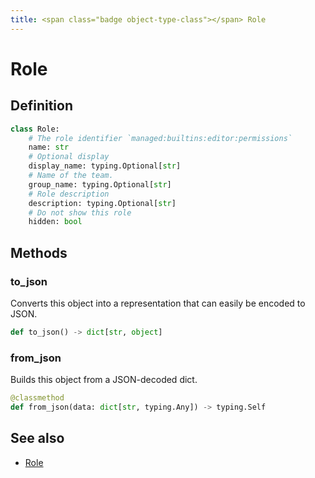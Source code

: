 ```yaml
---
title: <span class="badge object-type-class"></span> Role
---
```

# <span class="badge object-type-class"></span> Role

## Definition

```python
class Role:
    # The role identifier `managed:builtins:editor:permissions`
    name: str
    # Optional display
    display_name: typing.Optional[str]
    # Name of the team.
    group_name: typing.Optional[str]
    # Role description
    description: typing.Optional[str]
    # Do not show this role
    hidden: bool
```
## Methods

### <span class="badge object-method"></span> to_json

Converts this object into a representation that can easily be encoded to JSON.

```python
def to_json() -> dict[str, object]
```

### <span class="badge object-method"></span> from_json

Builds this object from a JSON-decoded dict.

```python
@classmethod
def from_json(data: dict[str, typing.Any]) -> typing.Self
```

## See also

 * <span class="badge builder"></span> [Role](./builder-Role.md)
